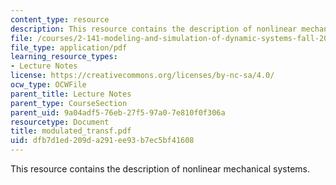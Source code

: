 ```yaml
---
content_type: resource
description: This resource contains the description of nonlinear mechanical systems.
file: /courses/2-141-modeling-and-simulation-of-dynamic-systems-fall-2006/dfb7d1ed209da291ee93b7ec5bf41608_modulated_transf.pdf
file_type: application/pdf
learning_resource_types:
- Lecture Notes
license: https://creativecommons.org/licenses/by-nc-sa/4.0/
ocw_type: OCWFile
parent_title: Lecture Notes
parent_type: CourseSection
parent_uid: 9a04adf5-76eb-27f5-97a0-7e810f0f306a
resourcetype: Document
title: modulated_transf.pdf
uid: dfb7d1ed-209d-a291-ee93-b7ec5bf41608
---
```

This resource contains the description of nonlinear mechanical systems.